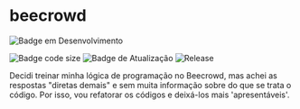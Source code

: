 # beecrowd

![Badge em Desenvolvimento](http://img.shields.io/static/v1?label=STATUS&message=EM%20DESENVOLVIMENTO&color=GREEN&style=for-the-badge)

![Badge code size](https://img.shields.io/github/languages/code-size/fab-souza/beecrowd)
![Badge de Atualização](https://img.shields.io/github/last-commit/fab-souza/beecrowd)
![Release](https://img.shields.io/github/release-date/fab-souza/beecrowd)


Decidi treinar minha lógica de programação no Beecrowd, mas achei as respostas "diretas demais" e sem muita informação sobre do que se trata o código. Por isso, vou refatorar os códigos e deixá-los mais 'apresentáveis'.
